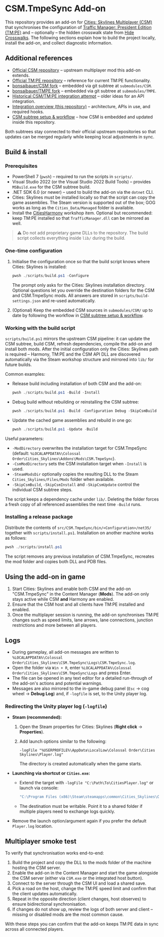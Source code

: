 # CSM.TmpeSync Add-on

This repository provides an add-on for [Cities: Skylines Multiplayer (CSM)](https://github.com/CitiesSkylinesMultiplayer/CSM)
that synchronises the configuration of [Traffic Manager: President Edition (TM:PE)](https://github.com/CitiesSkylinesMods/TMPE)
and – optionally – the hidden crosswalk state from [Hide Crosswalks](https://github.com/CitiesSkylinesMods/HideCrosswalks).
The following sections explain how to build the project locally, install the add-on, and collect diagnostic information.

## Additional references

* [Official CSM repository](https://github.com/CitiesSkylinesMultiplayer/CSM) – upstream multiplayer mod this add-on extends.
* [Official TM:PE repository](https://github.com/CitiesSkylinesMods/TMPE) – reference for current TM:PE functionality.
* [bonsaibauer/CSM fork](https://github.com/bonsaibauer/CSM) – embedded via git subtree at `submodules/CSM`.
* [bonsaibauer/TMPE fork](https://github.com/bonsaibauer/TMPE) – embedded via git subtree at `submodules/TMPE`.
* [Historical CSM/TM:PE integration attempt](https://github.com/MightyWizard/TMPE/tree/CSM-API-Implementation) – older ideas for an API integration.
* [Integration overview (this repository)](docs/IntegrationOverview.md) – architecture, APIs in use, and required hooks.
* [CSM subtree setup & workflow](docs/CSM-Subtree-Setup.md) – how CSM is embedded and updated inside this repository.

Both subtrees stay connected to their official upstream repositories so that updates can be merged regularly while keeping local adjustments in sync.

## Build & install

### Prerequisites

* PowerShell 7 (`pwsh`) – required to run the scripts in `scripts/`.
* Visual Studio 2022 (or the Visual Studio 2022 Build Tools) – provides `MSBuild.exe` for the CSM subtree build.
* .NET SDK 6.0 (or newer) – used to build the add-on via the `dotnet` CLI.
* Cities: Skylines must be installed locally so that the script can copy the game assemblies. The Steam version is supported out of the box; GOG works as long as the `Cities_Data/Managed` folder is available.
* Install the [CitiesHarmony](https://steamcommunity.com/workshop/filedetails/?id=2040656402) workshop item. Optional but recommended: keep TM:PE installed so that `TrafficManager.dll` can be mirrored as well.

> ⚠️ Do not add proprietary game DLLs to the repository. The build script collects everything inside `lib/` during the build.

### One-time configuration

1. Initialise the configuration once so that the build script knows where Cities: Skylines is installed:

   ```powershell
   pwsh ./scripts/build.ps1 -Configure
   ```

   The prompt only asks for the Cities: Skylines installation directory. Optional questions let you override the destination folders for the CSM and CSM.TmpeSync mods. All answers are stored in `scripts/build-settings.json` and re-used automatically.

2. (Optional) Keep the embedded CSM sources in `submodules/CSM/` up to date by following the workflow in [CSM subtree setup & workflow](docs/CSM-Subtree-Setup.md).

### Working with the build script

`scripts/build.ps1` mirrors the upstream CSM pipeline: it can update the CSM subtree, build CSM, refresh dependencies, compile the add-on and install both mods. After the initial configuration only the Cities: Skylines path is required – Harmony, TM:PE and the CSM API DLL are discovered automatically via the Steam workshop structure and mirrored into `lib/` for future builds.

Common examples:

* Release build including installation of both CSM and the add-on:

   ```powershell
   pwsh ./scripts/build.ps1 -Build -Install
   ```

* Debug build without rebuilding or reinstalling the CSM subtree:

   ```powershell
   pwsh ./scripts/build.ps1 -Build -Configuration Debug -SkipCsmBuild -SkipCsmInstall
   ```

* Update the cached game assemblies and rebuild in one go:

   ```powershell
   pwsh ./scripts/build.ps1 -Update -Build
   ```

Useful parameters:

* `-ModDirectory` overwrites the installation target for CSM.TmpeSync (default: `%LOCALAPPDATA%\Colossal Order\Cities_Skylines\Addons\Mods\CSM.TmpeSync`).
* `-CsmModDirectory` sets the CSM installation target when `-Install` is used.
* `-SteamModsDir` optionally copies the resulting DLL to the Steam `Cities_Skylines/Files/Mods` folder when available.
* `-SkipCsmBuild`, `-SkipCsmInstall` and `-SkipCsmUpdate` control the individual CSM subtree steps.

The script keeps a dependency cache under `lib/`. Deleting the folder forces a fresh copy of all referenced assemblies the next time `-Build` runs.

### Installing a release package

Distribute the contents of `src/CSM.TmpeSync/bin/<Configuration>/net35/` together with `scripts/install.ps1`. Installation on another machine works as follows:

```powershell
pwsh ./scripts/install.ps1
```

The script removes any previous installation of CSM.TmpeSync, recreates the mod folder and copies both DLL and PDB files.

## Using the add-on in game

1. Start Cities: Skylines and enable both CSM and the add-on "CSM.TmpeSync" in the Content Manager (**Mods**). The add-on only stays active while CSM **and** Harmony are enabled.
2. Ensure that the CSM host and all clients have TM:PE installed and enabled.
3. Once the multiplayer session is running, the add-on synchronises TM:PE changes such as speed limits, lane arrows, lane connections, junction restrictions and more between all players.

## Logs

* During gameplay, all add-on messages are written to `%LOCALAPPDATA%\Colossal Order\Cities_Skylines\CSM.TmpeSync\Logs\CSM.TmpeSync.log`.
* Open the folder via `Win + R`, enter `%LOCALAPPDATA%\Colossal Order\Cities_Skylines\CSM.TmpeSync\Logs` and press Enter.
* The file can be opened in any text editor for a detailed run-through of the add-on's actions and potential warnings.
* Messages are also mirrored to the in-game debug panel (`Esc` → cog wheel → **Debug Log**) and, if `-logfile` is set, to the Unity player log.

### Redirecting the Unity player log (`-logfile`)

* **Steam (recommended):**
  1. Open the Steam properties for Cities: Skylines (**Right click** → **Properties**).
  2. Add launch options similar to the following:

     ```
     -logFile "%USERPROFILE%\AppData\LocalLow\Colossal Order\Cities Skylines\Player.log"
     ```

     The directory is created automatically when the game starts.
* **Launching via shortcut or `Cities.exe`:**
  * Extend the target with `-logFile "C:\Path\To\CitiesPlayer.log"` or launch via console:

    ```powershell
    "C:\Program Files (x86)\Steam\steamapps\common\Cities_Skylines\Cities.exe" -logFile "C:\Temp\CitiesPlayer.log"
    ```

  * The destination must be writable. Point it to a shared folder if multiple players need to exchange logs quickly.
* Remove the launch option/argument again if you prefer the default `Player.log` location.

## Multiplayer smoke test

To verify that synchronisation works end-to-end:

1. Build the project and copy the DLL to the mods folder of the machine hosting the CSM server.
2. Enable the add-on in the Content Manager and start the game alongside the CSM server (either via `CSM.exe` or the integrated host button).
3. Connect to the server through the CSM UI and load a shared save.
4. Pick a road on the host, change the TM:PE speed limit and confirm that the client updates automatically.
5. Repeat in the opposite direction (client changes, host observes) to ensure bidirectional synchronisation.
6. If changes do not show up, review the logs of both server and client – missing or disabled mods are the most common cause.

With these steps you can confirm that the add-on keeps TM:PE data in sync across all connected players.
